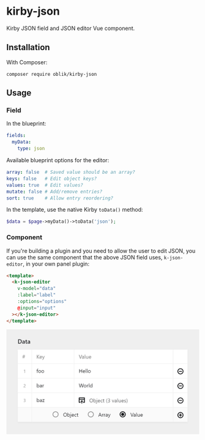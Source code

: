 # kirby-json

Kirby JSON field and JSON editor Vue component.

## Installation

With Composer:

```
composer require oblik/kirby-json
```

## Usage

### Field

In the blueprint:

```yml
fields:
  myData:
    type: json
```

Available blueprint options for the editor:

```yml
array: false  # Saved value should be an array?
keys: false   # Edit object keys?
values: true  # Edit values?
mutate: false # Add/remove entries?
sort: true    # Allow entry reordering?
```

In the template, use the native Kirby `toData()` method:

```php
$data = $page->myData()->toData('json');
```

### Component

If you're building a plugin and you need to allow the user to edit JSON, you can use the same component that the above JSON field uses, `k-json-editor`, in your own panel plugin:

```html
<template>
  <k-json-editor
    v-model="data"
    :label="label"
    :options="options"
    @input="input"
  ></k-json-editor>
</template>
```

![JSON editor component](editor.png)
